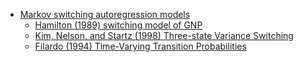 -   [Markov switching autoregression
    models](#markov-switching-autoregression-models)
    -   [Hamilton (1989) switching model of
        GNP](#hamilton-1989-switching-model-of-gnp)
    -   [Kim, Nelson, and Startz (1998) Three-state Variance
        Switching](#kim-nelson-and-startz-1998-three-state-variance-switching)
    -   [Filardo (1994) Time-Varying Transition
        Probabilities](#filardo-1994-time-varying-transition-probabilities)

